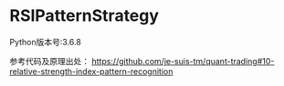 # RSIPatternStrategy
Python版本号:3.6.8

参考代码及原理出处：
https://github.com/je-suis-tm/quant-trading#10-relative-strength-index-pattern-recognition
